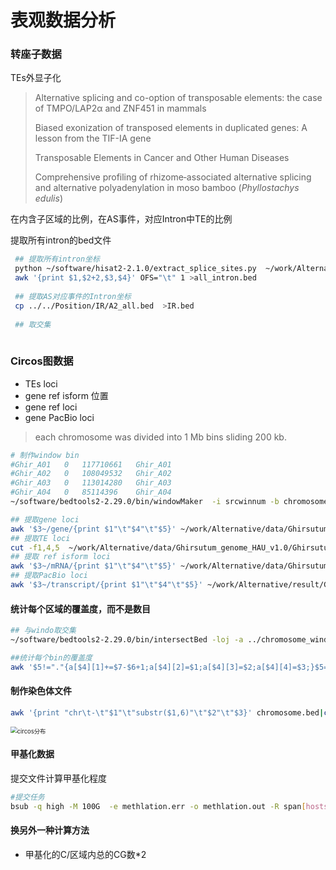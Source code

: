 # 表观数据分析

### 转座子数据

TEs外显子化

>  Alternative splicing and co-option of transposable elements: the case of TMPO/LAP2α and ZNF451 in mammals
>
>  Biased exonization of transposed elements in duplicated genes: A lesson from the TIF-IA gene
>
>   Transposable Elements in Cancer and Other Human Diseases 
>
>  Comprehensive profiling of rhizome‐associated alternative splicing and alternative polyadenylation in moso bamboo (*Phyllostachys edulis*)

在内含子区域的比例，在AS事件，对应Intron中TE的比例

提取所有intron的bed文件

```bash
 ## 提取所有intron坐标
 python ~/software/hisat2-2.1.0/extract_splice_sites.py  ~/work/Alternative/result/Ga_result/CO11_12_result/06_Alignment/all.collapsed.gtf >1
 awk '{print $1,$2+2,$3,$4}' OFS="\t" 1 >all_intron.bed
 
 ## 提取AS对应事件的Intron坐标
 cp ../../Position/IR/A2_all.bed  >IR.bed
 
 ## 取交集
 
```





### Circos图数据

+ TEs loci
+ gene ref isform 位置
+ gene ref loci
+ gene PacBio loci

>  each chromosome was divided into 1 Mb bins sliding 200 kb.

```bash
# 制作window bin
#Ghir_A01	0	117710661	Ghir_A01
#Ghir_A02	0	108049532	Ghir_A02
#Ghir_A03	0	113014280	Ghir_A03
#Ghir_A04	0	85114396	Ghir_A04
~/software/bedtools2-2.29.0/bin/windowMaker  -i srcwinnum -b chromosome.bed -w 1000000 -s 200000 >chromosome_window.bed

## 提取gene loci
awk '$3~/gene/{print $1"\t"$4"\t"$5}' ~/work/Alternative/data/Ghirsutum_genome_HAU_v1.0/Ghirsutum_gene_model.gff3 >gene.bed
## 提取TE loci
cut -f1,4,5  ~/work/Alternative/data/Ghirsutum_genome_HAU_v1.0/Ghirsutum_genome_repeat.gff3 
## 提取 ref isform loci
awk '$3~/mRNA/{print $1"\t"$4"\t"$5}' ~/work/Alternative/data/Ghirsutum_genome_HAU_v1.0/Ghirsutum_gene_model.gff3 >ref_isform.bed
## 提取PacBio loci
awk '$3~/transcript/{print $1"\t"$4"\t"$5}' ~/work/Alternative/result/Gh_result/CO31_32_result/07_annotation/isoseq.info.gtf >PacBio_isform.bed
```

#### 统计每个区域的覆盖度，而不是数目

```bash
## 与windo取交集
~/software/bedtools2-2.29.0/bin/intersectBed -loj -a ../chromosome_window.bed -b gene.bed >../interect/gene.bed

##统计每个bin的覆盖度
awk '$5!="."{a[$4][1]+=$7-$6+1;a[$4][2]=$1;a[$4][3]=$2;a[$4][4]=$3;}$5=="."{a[$4][1]+=0;a[$4][2]=$1;a[$4][3]=$2;a[$4][4]=$3;}END{for(i in a){printf a[i][2]"\t"a[i][3]"\t"a[i][4]"\t"a[i][1]"\n"}}' gene.bed >gene_circos.txt

```

#### 制作染色体文件

```bash
awk '{print "chr\t-\t"$1"\t"substr($1,6)"\t"$2"\t"$3}' chromosome.bed|cut -f1-6  |awk '{print $0"\tmyChr"substr($3,7)}' >chromosome_circos.txt
```

<img src="https://s1.ax1x.com/2020/05/04/YCunGd.png" alt="circos分布" style="zoom:67%;" />

#### 甲基化数据

提交文件计算甲基化程度

```bash
#提交任务
bsub -q high -M 100G  -e methlation.err -o methlation.out -R span[hosts=1] -n 1 "bash ./changeTobed.sh /data/cotton/zhenpingliu/DNA_methlation_rawData/TM-1/CpG_context_TM1_qs_rep2_count.txt_binom.txt_fdr.bed ../constitutive_intron.bed constitutive_CpG_rep2.txt"
```

#### 换另外一种计算方法

+ 甲基化的C/区域内总的CG数*2

```bash

```







